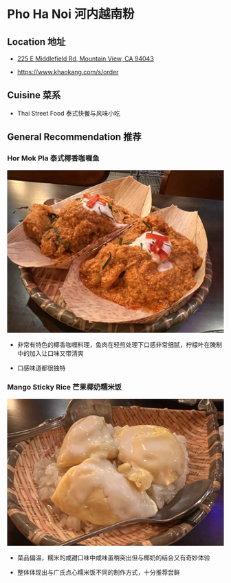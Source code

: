 # Pho Ha Noi  河内越南粉

## Location 地址

- [225 E Middlefield Rd, Mountain View, CA 94043](https://g.page/khao-kang-thai-kitchen?share)

- <https://www.khaokang.com/s/order>

## Cuisine 菜系

- Thai Street Food  泰式快餐与风味小吃

## General Recommendation 推荐

### Hor Mok Pla  泰式椰香咖喱鱼

![Hor Mok Pla](Pix2022Sep19th/hor_mok_pla.jpeg)

- 非常有特色的椰香咖喱料理，鱼肉在轻煎处理下口感非常细腻，柠檬叶在腌制中的加入让口味又带清爽

- 口感味道都很独特

### Mango Sticky Rice  芒果椰奶糯米饭

![Mango Sticky Rice](Pix2022Sep19th/mango_sticky_rice.jpeg)

- 菜品偏温，糯米的咸甜口味中咸味虽稍突出但与椰奶的结合又有奇妙体验

- 整体体现出与广氏点心糯米饭不同的制作方式，十分推荐尝鲜
